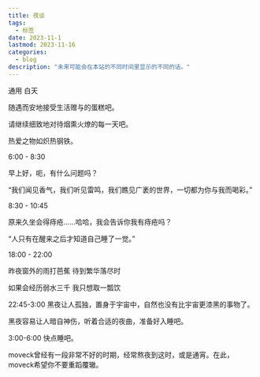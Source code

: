 ```yaml
---
title: 夜谈
tags:
  - 标签
date: 2023-11-1
lastmod: 2023-11-16
categories:
  - blog
description: "未来可能会在本站的不同时间里显示的不同的话。"
---
```

通用 白天

随遇而安地接受生活赠与的蛋糕吧。

请继续细致地对待烟熏火燎的每一天吧。

热爱之物如炽热钢铁。

6:00 - 8:30

早上好，呃，有什么问题吗？

“我们闻见香气，我们听见雷鸣，我们瞧见广袤的世界，一切都为你与我而喝彩。”

8:30 - 10:45

原来久坐会得痔疮......哈哈，我会告诉你我有痔疮吗？

“人只有在醒来之后才知道自己睡了一觉。”

18:00 - 22:00

昨夜窗外的雨打芭蕉 待到繁华落尽时

如果会经历弱水三千 我只想取一瓢饮

22:45-3:00
黑夜让人孤独，置身于宇宙中，自然也没有比宇宙更漆黑的事物了。

黑夜容易让人暗自神伤，听着合适的夜曲，准备好入睡吧。

3:00-6:00
快点睡吧。

moveck曾经有一段非常不好的时期，经常熬夜到这时，或是通宵。在此，moveck希望你不要重蹈覆辙。